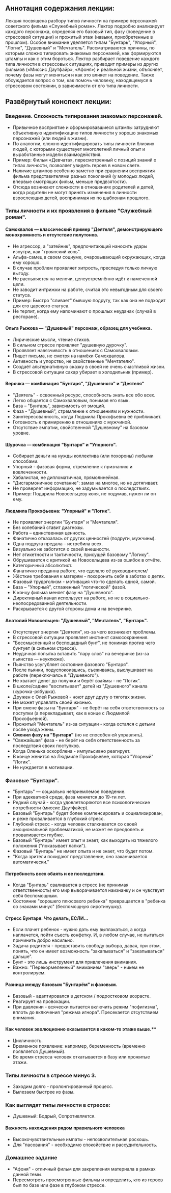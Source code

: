 ## Аннотация содержания лекции:

Лекция посвящена разбору типов личности на примере персонажей советского фильма «Служебный роман». Лектор подробно анализирует каждого персонажа, определяя его базовый тип, фазу (поведение в стрессовой ситуации) и прожитый этаж (навыки, приобретенные в прошлом). Особое внимание уделяется типам "Бунтарь", "Упорный", "Логик", "Душевный" и "Мечтатель". Рассматриваются причины, по которым сложно типировать знакомых персонажей, как формируются штампы и как с этим бороться. Лектор разбирает поведение каждого типа личности в стрессовых ситуациях, приводит примеры из других фильмов («Миссис Даутфайр», «Афоня») и реальной жизни, объясняет, почему фазы могут меняться и как это влияет на поведение. Также обсуждается вопрос о том, как помочь человеку, находящемуся в стрессовом состоянии, в зависимости от его типа личности.

## Развёрнутый конспект лекции:

### Введение. Сложность типирования знакомых персонажей.

* Привычное восприятие и сформировавшиеся штампы затрудняют объективную идентификацию типов личности у хорошо знакомых персонажей (или людей в жизни).
* По аналогии, сложно идентифицировать типы личности близких людей, с которыми существует многолетний личный опыт и выработанные модели взаимодействия.
* Пример: Фильм «Девчата», пересмотренный с позиций знаний о типах личности, позволяет увидеть героев в новом свете.
* Наличие штампов особенно заметно при сравнении восприятия фильма представителями разных поколений (у молодых людей, впервые смотрящих фильм, меньше предвзятости).
* Отсюда возникают сложности в отношениях родителей и детей, когда родители не могут принять изменения в личности взрослеющих детей, воспринимая их по шаблонам прошлого.

### Типы личности и их проявления в фильме "Служебный роман".

#### Самохвалов — классический пример "Деятеля", демонстрирующего монохромность и отсутствие полутонов.
* Не агрессор, а "затейник", предпочитающий наносить удары изнутри, как "троянский конь".
* Альфа-самец в своем социуме, очаровывающий окружающих, когда ему хорошо.
* В случае проблем проявляет хитрость, преследуя только личную выгоду.
* Не распыляется на мелочи, целеустремлённо идёт к намеченной цели.
* Не заводит интрижки на работе, считая это невыгодным для своего статуса.
* Пример: Быстро "сливает" бывшую подругу, так как она не подходит для его царского статуса.
* Не терпит, когда ему напоминают о прошлых неудачах (случай в ресторане).

#### Ольга Рыжова — "Душевный" персонаж, образец для учебника.
* Лирические мысли, чтение стихов.
* В сильном стрессе проявляет "душевную дурочку".
* Проявляет навязчивость в отношениях с Самохваловым.
* Пишет письма, не смотря на намёки Самохвалова.
* Активность и упорство, не свойственные "Мечтателю".
* Создаёт альтернативную сказку в своей не очень счастливой жизни.
* В стрессовой ситуации сахар убирает в холодильник (пример).

#### Верочка — комбинация "Бунтаря", "Душевного" и "Деятеля"
* "Деятель" - освоенный ресурс, способность знать все обо всех.
* Легко общается с Самохваловым, понимая его язык.
* База – "Бунтарь", зависимость от эмоций.
* Фаза - "Душевный", стремление к отношениям и нужности.
* Заинтересованность, когда Людмила Прокофьевна её приближает.
* Готовность к примирению в отношениях с мужчиной.
* Отсутствие эмпатии, свойственной "Душевному" на базовом уровне.

#### Шурочка — комбинация "Бунтаря" и "Упорного".
* Собирает деньги на нужды коллектива (или похороны) любыми способами.
* Упорный - фазовая форма, стремление к признанию и вовлеченности.
* Хабалистая, не дипломатичная, прямолинейная.
* "Дисгармоничное сочетание": замах на многое, но не дотягивает.
* Не проверяет информацию, не задумывается о последствиях.
* Пример: Подарила Новосельцеву коня, не подумав, нужен ли он ему.

#### Людмила Прокофьевна: "Упорный" и "Логик".
* Не проявляет энергии "Бунтаря" и "Мечтателя".
* Без колебаний ставит диагнозы.
* Работа – единственная ценность.
* Фанатично отказалась от других ценностей (подруги, мужчины).
* Одна подруга предала – истребила всех.
* Визуально не заботится о своей внешности.
* Нет этикетности и тактичности, присущей базовому "Логику".
* Обрушивается с критикой на Новосельцева из-за ошибок в отчёте.
* Категоричный абсолютист.
* Фанатично преданна работе, что сделало её руководителем/
* Жёсткие требования к матерям - похоронить себя в заботах о детях.
* Фазовый трудоголизм - мотивация что-то сделать одной, самой.
* База – "Упорный", сглаженный "логической" фазой.
* К концу фильма меняет фазу на "Душевного".
* Директивный канал использует на работе, но не в социально-неопосредованной деятельности.
* Раскрывается с другой стороны дома и на вечеринке.

#### Анатолий Новосельцев: "Душевный", "Мечтатель", "Бунтарь".
* Отсутствует энергия "Деятеля", из-за чего возникают проблемы.
* В стрессовой ситуации проявляет инстинкт самосохранения.
* "Бессмысленный и беспощадный бунт", не понимая против чего бунтует (в сильном стрессе).
* Неудачная попытка вставить "пару слов" на вечеринке (из-за пьянства — неуклюже).
* Пьянство усугубляет состояние фазового "Бунтаря".
* После пьянки, подуспокоившись, съеживаясь, выслушивает на работе (переключаясь в "Душевного").
* Не хватает денег до получки и берёт взаймы - не "Логик".
* В школе/садике "воспитывает" детей из "Душевного" канала (курочка-рябушка).
* Дружен с Олей Рыжовой - ноют друг другу о тяготах жизни.
* Не может управлять своей жизнью.
* При смене фазы на "Бунтаря" - не берёт на себя ответственность за поступки (а перекладывает, как в конце с Людмилой Прокофьевной).
* Прожитый "Мечтатель" из-за ситуации - когда остался с детьми после ухода жены.
* **Сменил фазу на "Бунтаря"** (но не способен ей управлять).
* "Свежайшая" фаза - не берёт на себя ответственность за последствия своих поступков.
* Когда Оленька оскорблена - импульсивно реагирует.
* В конце женится на Людмиле Прокофьевне, которая "Упорный" "Логик".
* Не нуждается в мотивации.

### Фазовые "Бунтари".
* "Бунтарь" — социально неприемлемое поведение.
* При адекватной среде, фаза меняется до 19-ти лет.
* Редкий случай - когда удовлетворяются все психологические потребности (миссис Даутфайер).
* Базовый "Бунтарь" будет более компенсировать и социализирован, и реже проваливается в глубокий стресс.
* Глубокий стресс - когда человек сталкивается со своей эмоциональной проблематикой, не может ее преодолеть и проваливается глубже.
* Базовый "Бунтарь" имеет опыт и знает, как выходить из тяжелого положения ("показывает лапки").
* Фазовый "Бунтарь" не имеет опыта и не знает, что будет потом.
* "Когда зрители покидают представление, оно заканчивается автоматически."

#### Потребность всех обаять и ее последствия.
* Когда "Бунтарь" сваливается в стресс (не принимая ответственность) его мир выворачивается наизнанку и он чувствует себя беспомощным.
* Состояние "хорошего плюсового ребенка" превращается в "ребенка со знаками минус" (беспомощную сиротинушку).

#### Стресс Бунтаря: Что делать, ЕСЛИ...
* Если плачет ребенок - нужно дать ему выплакаться, а когда наплачется, пойти съесть конфетку. И, в любом случае, не пытаться причинить добро насильно.
* Задача родителя - предоставить свободу выбора, давая, при этом, понять, что он имеет возможность "закапываться" и "закапываться" дальше".
* Бунт - это лишь инструмент для привлечения внимания.
* Важно: "Перекормеленный" вниманием "зверь" - никем не контролируем.

#### Разница между базовым "Бунтарём" и фазовым.
* Базовый - адаптировался в детском / подростковом возрасте.
* Реагирует на провокации.
* При давлении - всячески пытается включить режим "пофигизма", вплоть до включения "режима игнора". Пресекается отсутствием внимания.

#### Как человек эволюционно оказывается в каком-то этаже выше.**
* Цикличность.
* Временное появление: например, беременность (временно появляется Душевный).
* Во время стресса человек откатывается в базу или прожитые этажи.

### Типы личности в стрессе минус 3.
* Заходим долго - пролонгированный процесс.
* Вылезаем быстрее из фазы.

### Как выглядят типы личности в стрессе:
*   Душевный: Бодрый, Сопротивляется.

#### Важность нахождения рядом правильного человека
* Высокочувствительные импаты - непозволительная роскошь.
* Для "пасования" - необходимо спокойствие и рассудительность.

### Домашнее задание
* "Афоня" - отличный фильм для закрепления материала в рамках данной темы.
* Пересмотреть просмотренные фильмы и определить, кто из героев был по базе или фазе в глубоком стрессе.
